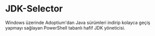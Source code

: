 # JDK-Selector
Windows üzerinde Adoptium'dan Java sürümleri indirip kolayca geçiş yapmayı sağlayan PowerShell tabanlı hafif JDK yöneticisi.

